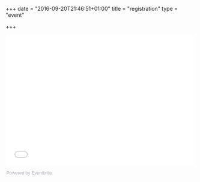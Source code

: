 +++
date = "2016-09-20T21:46:51+01:00"
title = "registration"
type = "event"


+++

<div style="width:100%; text-align:left;">

<div style="width:100%; text-align:left;"><iframe src="//eventbrite.com/tickets-external?eid=29029564208&ref=etckt" frameborder="0" height="350" width="100%" vspace="0" hspace="0" marginheight="5" marginwidth="5" scrolling="auto" allowtransparency="true"></iframe><div style="font-family:Helvetica, Arial; font-size:12px; padding:10px 0 5px; margin:2px; width:100%; text-align:left;" ><a class="powered-by-eb" style="color: #ADB0B6 ; text-decoration: none;" target="_blank" href="http://www.eventbrite.com/">Powered by Eventbrite</a></div></div>


</div>
